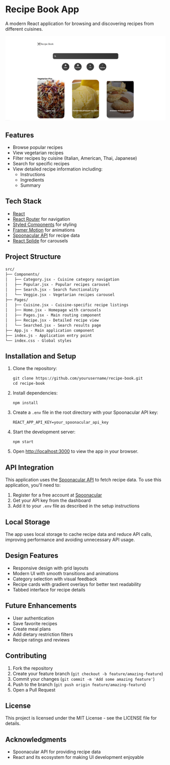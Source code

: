 # Recipe Book App

A modern React application for browsing and discovering recipes from different cuisines.

![Recipe Book App](./public/3.png)

## Features

- Browse popular recipes
- View vegetarian recipes
- Filter recipes by cuisine (Italian, American, Thai, Japanese)
- Search for specific recipes
- View detailed recipe information including:
  - Instructions
  - Ingredients
  - Summary

## Tech Stack

- [React](https://reactjs.org/)
- [React Router](https://reactrouter.com/) for navigation
- [Styled Components](https://styled-components.com/) for styling
- [Framer Motion](https://www.framer.com/motion/) for animations
- [Spoonacular API](https://spoonacular.com/food-api) for recipe data
- [React Splide](https://splidejs.com/integration/react-splide/) for carousels

## Project Structure

```
src/
├── Components/
│   ├── Category.jsx - Cuisine category navigation
│   ├── Popular.jsx - Popular recipes carousel
│   ├── Search.jsx - Search functionality
│   └── Veggie.jsx - Vegetarian recipes carousel
├── Pages/
│   ├── Cuisine.jsx - Cuisine-specific recipe listings
│   ├── Home.jsx - Homepage with carousels
│   ├── Pages.jsx - Main routing component
│   ├── Recipe.jsx - Detailed recipe view
│   └── Searched.jsx - Search results page
├── App.js - Main application component
├── index.js - Application entry point
└── index.css - Global styles
```

## Installation and Setup

1. Clone the repository:
   ```
   git clone https://github.com/yourusername/recipe-book.git
   cd recipe-book
   ```

2. Install dependencies:
   ```
   npm install
   ```

3. Create a `.env` file in the root directory with your Spoonacular API key:
   ```
   REACT_APP_API_KEY=your_spoonacular_api_key
   ```

4. Start the development server:
   ```
   npm start
   ```

5. Open [http://localhost:3000](http://localhost:3000) to view the app in your browser.

## API Integration

This application uses the [Spoonacular API](https://spoonacular.com/food-api) to fetch recipe data. To use this application, you'll need to:

1. Register for a free account at [Spoonacular](https://spoonacular.com/food-api/console#Dashboard)
2. Get your API key from the dashboard
3. Add it to your `.env` file as described in the setup instructions

## Local Storage

The app uses local storage to cache recipe data and reduce API calls, improving performance and avoiding unnecessary API usage.

## Design Features

- Responsive design with grid layouts
- Modern UI with smooth transitions and animations
- Category selection with visual feedback
- Recipe cards with gradient overlays for better text readability
- Tabbed interface for recipe details

## Future Enhancements

- User authentication
- Save favorite recipes
- Create meal plans
- Add dietary restriction filters
- Recipe ratings and reviews

## Contributing

1. Fork the repository
2. Create your feature branch (`git checkout -b feature/amazing-feature`)
3. Commit your changes (`git commit -m 'Add some amazing feature'`)
4. Push to the branch (`git push origin feature/amazing-feature`)
5. Open a Pull Request

## License

This project is licensed under the MIT License - see the LICENSE file for details.

## Acknowledgments

- Spoonacular API for providing recipe data
- React and its ecosystem for making UI development enjoyable